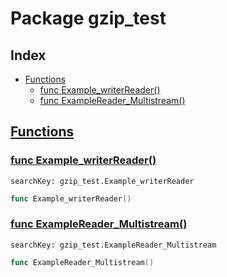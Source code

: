 # Package gzip_test

## Index

* [Functions](#func)
    * [func Example_writerReader()](#Example_writerReader)
    * [func ExampleReader_Multistream()](#ExampleReader_Multistream)


## <a id="func" href="#func">Functions</a>

### <a id="Example_writerReader" href="#Example_writerReader">func Example_writerReader()</a>

```
searchKey: gzip_test.Example_writerReader
```

```Go
func Example_writerReader()
```

### <a id="ExampleReader_Multistream" href="#ExampleReader_Multistream">func ExampleReader_Multistream()</a>

```
searchKey: gzip_test.ExampleReader_Multistream
```

```Go
func ExampleReader_Multistream()
```

